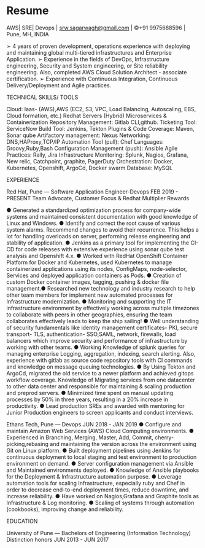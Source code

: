 # Resume
AWS| SRE| Devops | srw.sagarwagh@gmail.com | ©+91 9975688596 | Pune, MH, INDIA

➢
4 years of proven development, operations experience with deploying and maintaining global
multi-tiered infrastructures and Enterprise Application.
➢
Experience in the fields of DevOps, Infrastructure engineering, Security and System engineering,
or Site reliability engineering. Also, completed AWS Cloud Solution Architect - associate
certification.
➢
Experience with Continuous Integration, Continuous Delivery/Deployment and Agile practices.


TECHNICAL SKILLS/ TOOLS

Cloud: Iaas- (AWS),AWS (EC2, S3, VPC, Load Balancing, Autoscaling, EBS, Cloud formation, etc.)
Redhat Servers (Hybrid) Microservices & Containerization
Repository Management: Gitlab CLI,github. Ticketing Tool: ServiceNow
Build Tool: Jenkins, Tekton Plugins & Code Coverage: Maven, Sonar qube
Artifactory management: Nexus Networking: DNS,HAProxy,TCP/IP
Automation Tool (pull): Chef Languages: Groovy,Ruby,Bash
Configuration Management (push): Ansible Agile Practices: Rally, Jira
Infrastructure Monitoring: Splunk, Nagios, Grafana, New relic, Catchpoint, graphite, PagerDuty
Orchestration: Docker, Kubernetes, Openshift, ArgoCd, Docker swarm
Database: MySQL

EXPERIENCE

Red Hat, Pune — Software Application Engineer-Devops
FEB 2019 - PRESENT
Team Advocate, Customer Focus & Redhat Multiplier Rewards


●
Generated a standardized optimization process for company-wide systems and maintained
consistent documentation with good knowledge of Linux and Windows.
●
Identify and correct the root cause of various system alarms. Recommend changes to avoid their
recurrence. This helps a lot for handling overloads on server, performing release engineering and
stability of application.
●
Jenkins as a primary tool for implementing the CI-CD for code releases with extensive experience
using sonar qube test analysis and Openshift 4.x.
●
Worked with RedHat OpenShift Container Platform for Docker and Kubernetes, used Kubernetes
to manage containerized applications using its nodes, ConfigMaps, node-selector, Services and
deployed application containers as Pods.
●
Creation of custom Docker container images, tagging, pushing & docker file management.●
Researched new technology and industry research to help other team members for implement new
automated processes for Infrastructure modernization.
●
Monitoring and supporting the IT infrastructure environment by effectively working across multiple
timezones to collaborate with peers in other geographies, ensuring the team collaborates effectively
leads to keep the ship sailing!
●
Well understanding of security fundamentals like identity management certificates- PKI, secure
transport- TLS, authentication- SSO,SAML, network, firewalls, load balancers which improve
security and performance of infrastructure by working with other teams.
●
Working Knowledge of splunk queries for managing enterprise Logging, aggregation, indexing,
search alerting. Also, experience with gitlab as source code repository tools with CI commands
and knowledge on message queuing technologies.
●
By Using Tekton and ArgoCd, migrated the old service to a newer platform and achieved gitops
workflow coverage. Knowledge of Migrating services from one datacenter to other data center
and responsible for maintaining & scaling production and preprod servers.
●
Minimized time spent on manual updating processes by 50% in three years, resulting in a 20%
increase in productivity.
●
Lead production SREs and awarded with mentoring for Junior Production engineers to screen
applicants and conduct interviews.

Ethans Tech, Pune — Devops
JUN 2018 - JAN 2019
● Configure and maintain Amazon Web Services (AWS) Cloud Computing environments.
● Experienced in Branching, Merging, Master, Add, Commit, cherry-picking,rebasing and maintaining
the version across the environment using Git on Linux platform.
●
Built deployment pipelines using Jenkins for continuous deployment to local staging and test
environment to production environment on demand.
● Server configuration management via Ansible and Maintained environments deployed.
● Knowledge of Ansible playbooks for the Deployment & Infrastructure automation purpose.
● Leverage automation tools for scaling Infrastructure, especially ruby and Chef in order to
decrease end-to-end deployment times, reduce downtime, and increase reliability.
● Have worked on Nagios,Grafana and Graphite tools as Infrastructure & Log monitoring.
● Scaling of systems through automation (cookbooks), improving change and reliability.

EDUCATION

University of Pune — Bachelors of Engineering (Information Technology)
Distinction honors
JUN 2013 - JUN 2017
